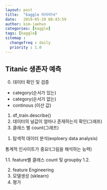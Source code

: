 ```yaml
---
layout: post
title:  "kaggle 타이타닉"
date:   2019-05-20 08:43:59
author: kim-jaehun
categories: [kaggle]
tags: [kaggle]
sitemap :
  changefreq : daily
  priority : 1.0
---
```


## Titanic 생존자 예측


0. 데이터 확인 및 검증

- category(순서가 있는)
- category(순서가 없는)
- continous (이산 값)

 1) df_train.describe()
 2) 데이터의 널값이 얼마나 존재하는지 확인(그래프)
 3) 클래스 별 count(그래프)


1. 탐색적 데이터 분석(exploery data analysis)

통계적 인사이트가 중요!(그림을 해석하는 능력)

 1.1. feature별 클래스 count 및 groupby
 1.2.




2. feature Engineering
3. 모델생성 (sklearn)  
4. 평가
